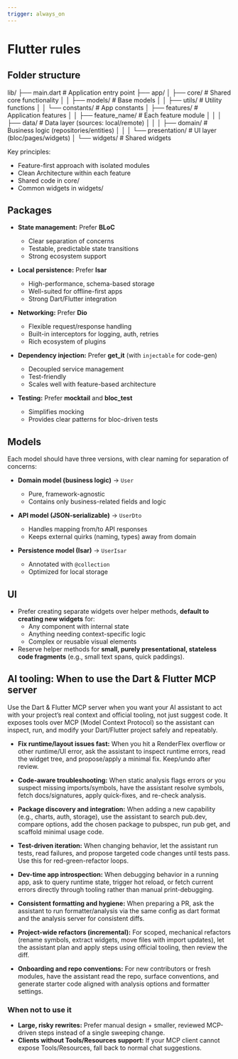 ```yaml
---
trigger: always_on
---
```


# Flutter rules

## Folder structure
lib/
├── main.dart              # Application entry point
├── app/
│   ├── core/             # Shared core functionality
│   │   ├── models/       # Base models
│   │   ├── utils/        # Utility functions
│   │   └── constants/    # App constants
│   ├── features/         # Application features
│   │   ├── feature_name/ # Each feature module
│   │   │   ├── data/    # Data layer (sources: local/remote)
│   │   │   ├── domain/  # Business logic (repositories/entities)
│   │   │   └── presentation/ # UI layer (bloc/pages/widgets)
│   └── widgets/         # Shared widgets

Key principles:
- Feature-first approach with isolated modules
- Clean Architecture within each feature
- Shared code in core/
- Common widgets in widgets/

## Packages
- **State management:** Prefer **BLoC**  
  - Clear separation of concerns  
  - Testable, predictable state transitions  
  - Strong ecosystem support  

- **Local persistence:** Prefer **Isar**  
  - High-performance, schema-based storage  
  - Well-suited for offline-first apps  
  - Strong Dart/Flutter integration  

- **Networking:** Prefer **Dio**  
  - Flexible request/response handling  
  - Built-in interceptors for logging, auth, retries  
  - Rich ecosystem of plugins  

- **Dependency injection:** Prefer **get_it** (with `injectable` for code-gen)  
  - Decoupled service management  
  - Test-friendly  
  - Scales well with feature-based architecture  

- **Testing:** Prefer **mocktail** and **bloc_test**  
  - Simplifies mocking  
  - Provides clear patterns for bloc-driven tests  

## Models
Each model should have three versions, with clear naming for separation of concerns:

- **Domain model (business logic)** → `User`  
  - Pure, framework-agnostic  
  - Contains only business-related fields and logic  

- **API model (JSON-serializable)** → `UserDto`  
  - Handles mapping from/to API responses  
  - Keeps external quirks (naming, types) away from domain  

- **Persistence model (Isar)** → `UserIsar`  
  - Annotated with `@collection`  
  - Optimized for local storage  

## UI
- Prefer creating separate widgets over helper methods, **default to creating new widgets** for:
  - Any component with internal state
  - Anything needing context-specific logic
  - Complex or reusable visual elements
- Reserve helper methods for **small, purely presentational, stateless code fragments** (e.g., small text spans, quick paddings).

## AI tooling: When to use the Dart & Flutter MCP server

Use the Dart & Flutter MCP server when you want your AI assistant to act with your project’s real context and official tooling, not just suggest code. It exposes tools over MCP (Model Context Protocol) so the assistant can inspect, run, and modify your Dart/Flutter project safely and repeatably.

- **Fix runtime/layout issues fast:** When you hit a RenderFlex overflow or other runtime/UI error, ask the assistant to inspect runtime errors, read the widget tree, and propose/apply a minimal fix. Keep/undo after review.

- **Code-aware troubleshooting:** When static analysis flags errors or you suspect missing imports/symbols, have the assistant resolve symbols, fetch docs/signatures, apply quick-fixes, and re-check analysis.

- **Package discovery and integration:** When adding a new capability (e.g., charts, auth, storage), use the assistant to search pub.dev, compare options, add the chosen package to pubspec, run pub get, and scaffold minimal usage code.

- **Test-driven iteration:** When changing behavior, let the assistant run tests, read failures, and propose targeted code changes until tests pass. Use this for red-green-refactor loops.

- **Dev-time app introspection:** When debugging behavior in a running app, ask to query runtime state, trigger hot reload, or fetch current errors directly through tooling rather than manual print-debugging.

- **Consistent formatting and hygiene:** When preparing a PR, ask the assistant to run formatter/analysis via the same config as dart format and the analysis server for consistent diffs.

- **Project-wide refactors (incremental):** For scoped, mechanical refactors (rename symbols, extract widgets, move files with import updates), let the assistant plan and apply steps using official tooling, then review the diff.

- **Onboarding and repo conventions:** For new contributors or fresh modules, have the assistant read the repo, surface conventions, and generate starter code aligned with analysis options and formatter settings.

### When not to use it
- **Large, risky rewrites:** Prefer manual design + smaller, reviewed MCP-driven steps instead of a single sweeping change.
- **Clients without Tools/Resources support:** If your MCP client cannot expose Tools/Resources, fall back to normal chat suggestions.